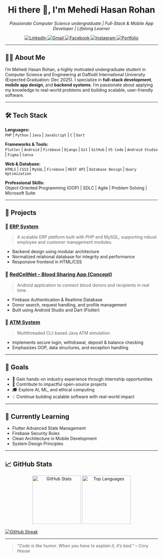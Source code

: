 <h1 align="center">Hi there 👋, I'm Mehedi Hasan Rohan</h1>

<p align="center">
  <em>Passionate Computer Science undergraduate | Full-Stack & Mobile App Developer | Lifelong Learner</em>
</p>

<p align="center">
  <a href="https://www.linkedin.com/in/mehedi-hasan-rohan-62b5512aa" target="_blank">
    <img src="https://img.shields.io/badge/LinkedIn-0077B5?logo=linkedin&logoColor=white&style=for-the-badge" alt="LinkedIn" />
  </a>
  <a href="mailto:mehedihasanrohan07@gmail.com">
    <img src="https://img.shields.io/badge/Gmail-D14836?logo=gmail&logoColor=white&style=for-the-badge" alt="Gmail" />
  </a>
  <a href="https://www.facebook.com/rav3n69" target="_blank">
    <img src="https://img.shields.io/badge/Facebook-1877F2?logo=facebook&logoColor=white&style=for-the-badge" alt="Facebook" />
  </a>
  <a href="https://www.instagram.com/ig_r4v39" target="_blank">
    <img src="https://img.shields.io/badge/Instagram-E4405F?logo=instagram&logoColor=white&style=for-the-badge" alt="Instagram" />
  </a>
  <a href="https://ravensportfolio.vercel.app/" target="_blank">
    <img src="https://img.shields.io/badge/Portfolio-000000?logo=vercel&logoColor=white&style=for-the-badge" alt="Portfolio" />
  </a>
</p>

---

## 👨‍💻 About Me

I’m Mehedi Hasan Rohan, a highly motivated undergraduate student in Computer Science and Engineering at Daffodil International University (Expected Graduation: Dec 2025). I specialize in **full-stack development**, **mobile app design**, and **backend systems**. I’m passionate about applying my knowledge to real-world problems and building scalable, user-friendly software.

---

## 🛠️ Tech Stack

**Languages:**  
`PHP` | `Python` | `Java` | `JavaScript` | `C` | `Dart`  

**Frameworks & Tools:**  
`Flutter` | `Android` | `Firebase` | `Django` | `Git` | `GitHub` | `VS Code` | `Android Studio` | `Figma` | `Canva`  

**Web & Database:**  
`HTML5` | `CSS3` | `MySQL` | `Firebase` | `REST API` | `Database Design` | `Query Optimization`  

**Professional Skills:**  
Object-Oriented Programming (OOP) | SDLC | Agile | Problem Solving | Microsoft Suite

---

## 📂 Projects

### 🔷 [ERP System](https://github.com/rav3n70-1/erp_project)
> A scalable ERP platform built with PHP and MySQL, supporting robust employee and customer management modules.
- Backend design using modular architecture
- Normalized relational database for integrity and performance
- Responsive frontend in HTML/CSS

### 🔷 [RedCellNet – Blood Sharing App (Concept)](https://github.com/rav3n70-1/RedCellNet)
> Android application to connect blood donors and recipients in real time.
- Firebase Authentication & Realtime Database
- Donor search, request handling, and profile management
- Built using Android Studio and Dart (Flutter)

### 🔷 [ATM System](https://github.com/rav3n70-1/ATM-Project)
> Multithreaded CLI-based Java ATM simulation.
- Implements secure login, withdrawal, deposit & balance checking
- Emphasizes OOP, data structures, and exception handling

---

## 🎯 Goals

- 📌 Gain hands-on industry experience through internship opportunities
- 🚀 Contribute to impactful open-source projects
- 🎓 Explore AI, ML, and ethical computing
- 💡 Continue building scalable software with real-world impact

---

## 🌱 Currently Learning

- Flutter Advanced State Management  
- Firebase Security Rules  
- Clean Architecture in Mobile Development  
- System Design Principles  

---

## 📈 GitHub Stats

<p align="center">
  <img src="https://github-readme-stats.vercel.app/api?username=rav3n70-1&theme=vue-dark&show_icons=true&hide_border=false&count_private=true" height="160" alt="GitHub Stats" />
  <img src="https://github-readme-stats.vercel.app/api/top-langs/?username=rav3n70-1&layout=compact&theme=react" height="160" alt="Top Languages" />
  
</p>
<a href="https://git.io/streak-stats"><img src="https://streak-stats.demolab.com?user=rav3n70-1&theme=dark&hide_border=true&short_numbers=true&date_format=M%20j%5B%2C%20Y%5D&mode=weekly" alt="GitHub Streak" /></a>

---

> *“Code is like humor. When you have to explain it, it’s bad.” – Cory House*

